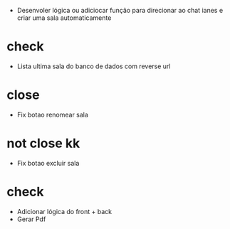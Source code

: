 - Desenvoler lógica ou adiciocar função para direcionar ao chat ianes e criar uma sala automaticamente 
# check
- Lista ultima sala do banco de dados com reverse url
# close
- Fix botao renomear sala
# not close kk
- Fix botao excluir sala
# check
- Adicionar lógica do front + back
- Gerar Pdf